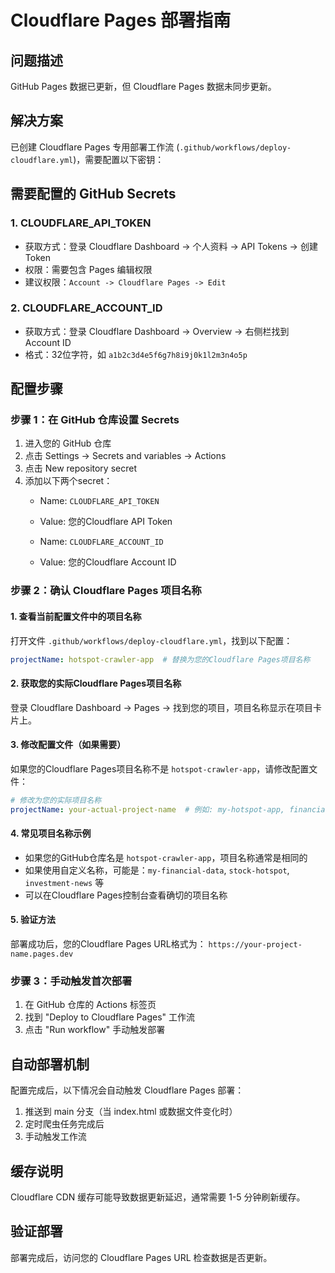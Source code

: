 # Cloudflare Pages 部署指南

## 问题描述
GitHub Pages 数据已更新，但 Cloudflare Pages 数据未同步更新。

## 解决方案
已创建 Cloudflare Pages 专用部署工作流 (`.github/workflows/deploy-cloudflare.yml`)，需要配置以下密钥：

## 需要配置的 GitHub Secrets

### 1. CLOUDFLARE_API_TOKEN
- 获取方式：登录 Cloudflare Dashboard → 个人资料 → API Tokens → 创建Token
- 权限：需要包含 Pages 编辑权限
- 建议权限：`Account -> Cloudflare Pages -> Edit`

### 2. CLOUDFLARE_ACCOUNT_ID
- 获取方式：登录 Cloudflare Dashboard → Overview → 右侧栏找到 Account ID
- 格式：32位字符，如 `a1b2c3d4e5f6g7h8i9j0k1l2m3n4o5p`

## 配置步骤

### 步骤 1：在 GitHub 仓库设置 Secrets
1. 进入您的 GitHub 仓库
2. 点击 Settings → Secrets and variables → Actions
3. 点击 New repository secret
4. 添加以下两个secret：
   - Name: `CLOUDFLARE_API_TOKEN`
   - Value: 您的Cloudflare API Token
   
   - Name: `CLOUDFLARE_ACCOUNT_ID` 
   - Value: 您的Cloudflare Account ID

### 步骤 2：确认 Cloudflare Pages 项目名称

#### 1. 查看当前配置文件中的项目名称
打开文件 `.github/workflows/deploy-cloudflare.yml`，找到以下配置：
```yaml
projectName: hotspot-crawler-app  # 替换为您的Cloudflare Pages项目名称
```

#### 2. 获取您的实际Cloudflare Pages项目名称
登录 Cloudflare Dashboard → Pages → 找到您的项目，项目名称显示在项目卡片上。

#### 3. 修改配置文件（如果需要）
如果您的Cloudflare Pages项目名称不是 `hotspot-crawler-app`，请修改配置文件：
```yaml
# 修改为您的实际项目名称
projectName: your-actual-project-name  # 例如: my-hotspot-app, financial-data, 等
```

#### 4. 常见项目名称示例
- 如果您的GitHub仓库名是 `hotspot-crawler-app`，项目名称通常是相同的
- 如果使用自定义名称，可能是：`my-financial-data`, `stock-hotspot`, `investment-news` 等
- 可以在Cloudflare Pages控制台查看确切的项目名称

#### 5. 验证方法
部署成功后，您的Cloudflare Pages URL格式为：
`https://your-project-name.pages.dev`

### 步骤 3：手动触发首次部署
1. 在 GitHub 仓库的 Actions 标签页
2. 找到 "Deploy to Cloudflare Pages" 工作流
3. 点击 "Run workflow" 手动触发部署

## 自动部署机制
配置完成后，以下情况会自动触发 Cloudflare Pages 部署：
1. 推送到 main 分支（当 index.html 或数据文件变化时）
2. 定时爬虫任务完成后
3. 手动触发工作流

## 缓存说明
Cloudflare CDN 缓存可能导致数据更新延迟，通常需要 1-5 分钟刷新缓存。

## 验证部署
部署完成后，访问您的 Cloudflare Pages URL 检查数据是否更新。